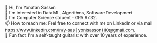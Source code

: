 👋 Hi, I'm Yonatan Sasson<br /> 
👀 I'm interested in Data ML, Algorithms, Software Development.<br /> 
🌱 I'm Computer Science stduent - GPA 97.32.<br /> 
📫 How to reach me: Feel free to connect with me on LinkedIn or via mail<br />
https://www.linkedin.com/in/y-sas | yonisasson1110@gmail.com.<br /> 
🎸 Fun fact: I'm a self-taught guitarist with over 10 years of experience.

<!---
YonatanSas/YonatanSas is a ✨ special ✨ repository because its `README.md` (this file) appears on your GitHub profile.
You can click the Preview link to take a look at your changes.
--->
